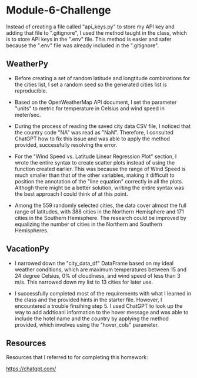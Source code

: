 # Module-6-Challenge

Instead of creating a file called "api_keys.py" to store my API key and adding that file to ".gitignore", I used the method taught in the class, which is to store API keys in the ".env" file. This method is easier and safer because the ".env" file was already included in the ".gitignore".

## WeatherPy

- Before creating a set of random latitude and longtitude combinations for the cities list, I set a random seed so the generated cities list is reproducible.

- Based on the OpenWeatherMap API document, I set the parameter "units" to metric for temperature in Celsius and wind speed in meter/sec.

- During the process of reading the saved city data CSV file, I noticed that the country code "NA" was read as "NaN". Therefore, I consulted ChatGPT how to fix this issue and was able to apply the method provided, successfully resolving the error.

- For the "Wind Speed vs. Latitude Linear Regression Plot" section, I wrote the entire syntax to create scatter plots instead of using the function created earlier. This was because the range of Wind Speed is much smaller than that of the other variables, making it difficult to position the annotation of the "line equation" correctly in all the plots. Althogh there might be a better solution, writing the entire syntax was the best approach I could think of at this point.

- Among the 559 randomly selected cities, the data cover almost the full range of latitudes, with 388 cities in the Northern Hemisphere and 171 cities in the Southern Hemisphere. The research could be improved by equalizing the number of cities in the Northern and Southern Hemispheres.

## VacationPy

- I narrowed down the "city_data_df" DataFrame based on my ideal weather conditions, which are maximum temperatures between 15 and 24 degree Celsius, 0% of cloudiness, and wind speed of less than 3 m/s. This narrowed down my list to 13 cities for later use.

- I successfully completed most of the requirements with what I learned in the class and the provided hints in the starter file. However, I encountered a trouble finsihing step 5. I used ChatGPT to look up the way to add addtioanl information to the hover message and was able to include the hotel name and the country by applying the method provided, which involves using the "hover_cols" parameter.

## Resources

Resources that I referred to for completing this homework:

<https://chatgpt.com/>
